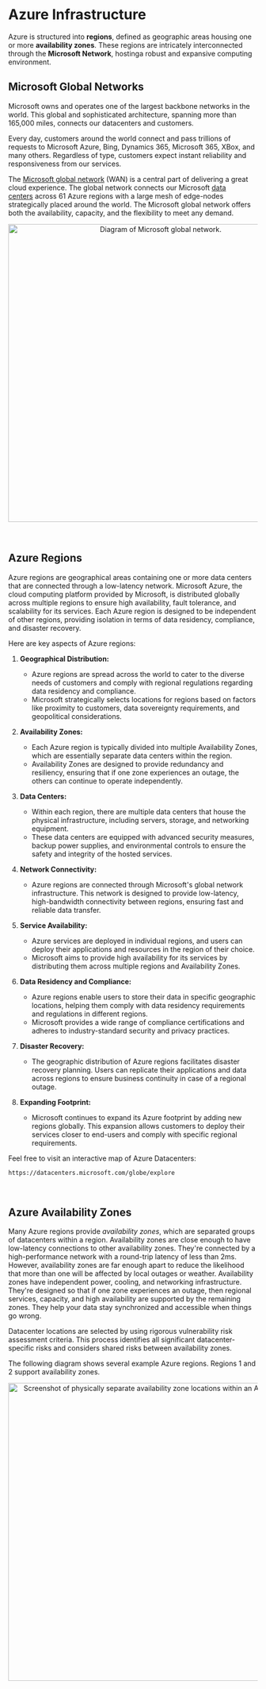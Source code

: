 # Azure Infrastructure

Azure is structured into **regions**, defined as geographic areas housing one or more **availability zones**. These regions are intricately interconnected through the **Microsoft Network**, hostinga robust and expansive computing environment.

## Microsoft Global Networks

Microsoft owns and operates one of the largest backbone networks in the world. This global and sophisticated architecture, spanning more than 165,000 miles, connects our datacenters and customers.

Every day, customers around the world connect and pass trillions of requests to Microsoft Azure, Bing, Dynamics 365, Microsoft 365, XBox, and many others. Regardless of type, customers expect instant reliability and responsiveness from our services.

The [Microsoft global network](https://azure.microsoft.com/global-infrastructure/global-network/) (WAN) is a central part of delivering a great cloud experience. The global network connects our Microsoft [data centers](https://azure.microsoft.com/global-infrastructure/) across 61 Azure regions with a large mesh of edge-nodes strategically placed around the world. The Microsoft global network offers both the availability, capacity, and the flexibility to meet any demand.

<p align="center">
<img title="" src="https://learn.microsoft.com/en-us/azure/networking/media/microsoft-global-network/microsoft-global-wan.png" alt="Diagram of Microsoft global network." width="600">
</p>

&nbsp;

## Azure Regions

Azure regions are geographical areas containing one or more data centers that are connected through a low-latency network. Microsoft Azure, the cloud computing platform provided by Microsoft, is distributed globally across multiple regions to ensure high availability, fault tolerance, and scalability for its services. Each Azure region is designed to be independent of other regions, providing isolation in terms of data residency, compliance, and disaster recovery.

Here are key aspects of Azure regions:

1. **Geographical Distribution:**
   
   - Azure regions are spread across the world to cater to the diverse needs of customers and comply with regional regulations regarding data residency and compliance.
   - Microsoft strategically selects locations for regions based on factors like proximity to customers, data sovereignty requirements, and geopolitical considerations.

2. **Availability Zones:**
   
   - Each Azure region is typically divided into multiple Availability Zones, which are essentially separate data centers within the region.
   - Availability Zones are designed to provide redundancy and resiliency, ensuring that if one zone experiences an outage, the others can continue to operate independently.

3. **Data Centers:**
   
   - Within each region, there are multiple data centers that house the physical infrastructure, including servers, storage, and networking equipment.
   - These data centers are equipped with advanced security measures, backup power supplies, and environmental controls to ensure the safety and integrity of the hosted services.

4. **Network Connectivity:**
   
   - Azure regions are connected through Microsoft's global network infrastructure. This network is designed to provide low-latency, high-bandwidth connectivity between regions, ensuring fast and reliable data transfer.

5. **Service Availability:**
   
   - Azure services are deployed in individual regions, and users can deploy their applications and resources in the region of their choice.
   - Microsoft aims to provide high availability for its services by distributing them across multiple regions and Availability Zones.

6. **Data Residency and Compliance:**
   
   - Azure regions enable users to store their data in specific geographic locations, helping them comply with data residency requirements and regulations in different regions.
   - Microsoft provides a wide range of compliance certifications and adheres to industry-standard security and privacy practices.

7. **Disaster Recovery:**
   
   - The geographic distribution of Azure regions facilitates disaster recovery planning. Users can replicate their applications and data across regions to ensure business continuity in case of a regional outage.

8. **Expanding Footprint:**
   
   - Microsoft continues to expand its Azure footprint by adding new regions globally. This expansion allows customers to deploy their services closer to end-users and comply with specific regional requirements.

Feel free to visit an interactive map of Azure Datacenters:

```
https://datacenters.microsoft.com/globe/explore
```

&nbsp;

## Azure Availability Zones

Many Azure regions provide *availability zones*, which are separated groups of datacenters within a region. Availability zones are close enough to have low-latency connections to other availability zones. They're connected by a high-performance network with a round-trip latency of less than 2ms. However, availability zones are far enough apart to reduce the likelihood that more than one will be affected by local outages or weather. Availability zones have independent power, cooling, and networking infrastructure. They're designed so that if one zone experiences an outage, then regional services, capacity, and high availability are supported by the remaining zones. They help your data stay synchronized and accessible when things go wrong.

Datacenter locations are selected by using rigorous vulnerability risk assessment criteria. This process identifies all significant datacenter-specific risks and considers shared risks between availability zones.

The following diagram shows several example Azure regions. Regions 1 and 2 support availability zones.

<p align="center">
<img title="" src="https://learn.microsoft.com/en-us/azure/reliability/media/regions-availability-zones.png" alt="Screenshot of physically separate availability zone locations within an Azure region." width="600">
</p>


